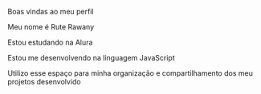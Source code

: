 Boas vindas ao meu perfil

Meu nome é Rute Rawany

Estou estudando na Alura

Estou me desenvolvendo na linguagem JavaScript

Utilizo esse espaço para minha organização e compartilhamento dos meu projetos desenvolvido
